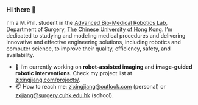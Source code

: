 ### Hi there 👋

<!--
**zixingjiang/zixingjiang** is a ✨ _special_ ✨ repository because its `README.md` (this file) appears on your GitHub profile.

Here are some ideas to get you started:

- 🔭 I’m currently working on ...
- 🌱 I’m currently learning ...
- 👯 I’m looking to collaborate on ...
- 🤔 I’m looking for help with ...
- 💬 Ask me about ...
- 📫 How to reach me: ...
- 😄 Pronouns: ...
- ⚡ Fun fact: ...
-->

I'm a M.Phil. student in the [Advanced Bio-Medical Robotics Lab](https://research.surgery.cuhk.edu.hk/lizhengrobotics/), Department of Surgery, [The Chinese University of Hong Kong](https://www.cuhk.edu.hk/english/index.html). I’m dedicated to studying and modeling medical procedures and delivering innovative and effective engineering solutions, including robotics and computer science, to improve their quality, efficiency, safety, and availability.

- 🔭 I’m currently working on **robot-assisted imaging** and **image-guided robotic interventions**. Check my project list at [zixingjiang.com/projects/](https://www.zixingjiang.com/projects).
- 📫 How to reach me: zixingjiang@outlook.com (personal) or zxjiang@surgery.cuhk.edu.hk (school).